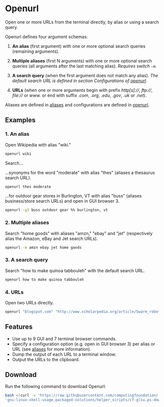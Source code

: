 
# Openurl

Open one or more URLs from the terminal directly, by alias or using a search query.

Openurl defines four argument schemas:

1. **An alias** (first argument) with one or more optional search queries (remaining arguments).

2. **Multiple aliases** (first N arguments) with one or more optional search queries (all arguments after the last matching alias). *Requires switch `-m`.*

3. **A search query** (when the first argument does not match any alias). *The default search URL is defined in section Configurations of [openurl](openurl).*

4. **URLs** (when one or more arguments begin with prefix *http[s]://*, *ftp://*, *file://* or *www.* or end with suffix *.com*, *.org*, *.edu*, *.gov*, *.uk* or *.net*).

Aliases are defined in [aliases](aliases) and configurations are defined in [openurl](openurl).

## Examples

### 1. An alias

Open Wikipedia with alias "wiki."

```bash
openurl wiki
```

Search...

...synonyms for the word "moderate" with alias "thes" (aliases a thesaurus search URL).

```bash
openurl thes moderate
```

...for outdoor gear stores in Burlington, VT with alias "buss" (aliases business/store search URLs) and open in GUI browser 3.

```bash
openurl -g3 buss outdoor gear %% burlington, vt
```

### 2. Multiple aliases

Search "home goods" with aliases "amzn," "ebay" and "jet" (respectively alias the Amazon, eBay and Jet search URLs).

```bash
openurl -m amzn ebay jet home goods
```

### 3. A search query

Search "how to make quinoa tabbouleh" with the default search URL.

```bash
openurl how to make quinoa tabbouleh
```

### 4. URLs

Open two URLs directly.

```bash
openurl "blogspot.com" "http://www.scholarpedia.org/article/Swarm_robotics"
```

## Features

* Use up to 9 GUI and 7 terminal browser commands.
* Specify a configuration option (e.g. open in GUI browser 3) per alias or URL (see [aliases](aliases) for more information).
* Dump the output of each URL to a terminal window.
* Output the URLs to the clipboard.

## Download

Run the following command to download Openurl:

```bash
bash <(curl -s 'https://raw.githubusercontent.com/computingfoundation/'\
'gnu-linux-shell-usage.packaged-solutions/helper_scripts/cf-glsu.ps-download-openurl.sh')
```

